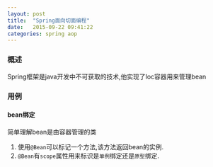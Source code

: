 ```yaml
---
layout: post
title:  "Spring面向切面编程"
date:   2015-09-22 09:41:22
categories: spring aop
---
```


### 概述
Spring框架是java开发中不可获取的技术,他实现了Ioc容器用来管理bean

### 用例
#### bean绑定
简单理解bean是由容器管理的类
1. 使用`@Bean`可以标记一个方法,该方法返回bean的实例.
2. `@Bean`有`scope`属性用来标识是`单例`绑定还是`原型`绑定.

